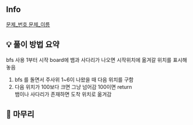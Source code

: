 ## Info
[문제_번호 문제_이름](문제_링크)

## 💡 풀이 방법 요약
bfs 사용
1부터 시작
board에 뱀과 사다리가 나오면 시작위치에 옮겨갈 위치를 표시해놓음
1. bfs 를 돌면서 주사위 1~6이 나왔을 때 다음 위치를 구함
2. 다음 위치가 100보다 크면 그냥 넘어감 
   100이면 return  
   뱀이나 사다리가 존재하면 도착 위치로 옮겨감

## 🙂 마무리

